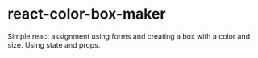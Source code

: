 # react-color-box-maker
Simple react assignment using forms and creating a box with a color and size. Using state and props.
